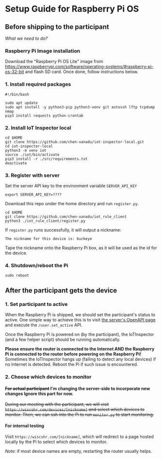 # Setup Guide for Raspberry Pi OS

## Before shipping to the participant

*What we need to do?*
### Raspberry Pi Image installation

Download the "Raspberry Pi OS Lite" image from https://www.raspberrypi.com/software/operating-systems/#raspberry-pi-os-32-bit and flash SD card. Once done, follow instructions below.

### 1. Install required packages

```shell
#!/bin/bash

sudo apt update
sudo apt install -y python3-pip python3-venv git autossh lftp tcpdump nmap
pip3 install requests python-crontab
```

### 2. Install IoT Inspector local
```shell
cd $HOME
git clone https://github.com/chen-xanadu/iot-inspector-local.git
cd iot-inspector-local
python3 -m venv iot
source ./iot/bin/activate
pip3 install -r ./src/requirements.txt
deactivate
```

### 3. Register with server

Set the server API key to the environment variable `SERVER_API_KEY`
```shell
export SERVER_API_KEY=????
```

Download this repo under the home directory and run `register.py`.
```shell
cd $HOME
git clone https://github.com/chen-xanadu/iot_rule_client
python3 ./iot_rule_client/register.py
```
If `register.py` runs successfully, it will output a nickname:
```
The nickname for this device is: buckeye
```
Tape the nickname onto the Raspberry Pi box, as it will be used as the id for the device.


### 4. Shutdown/reboot the Pi
```shell
sudo reboot
```



## After the participant gets the device

### 1. Set participant to active

When the Raspberry Pi is shipped, we should set the participant's status to active. One simple way to achieve this is to visit [the server's OpenAPI page](https://wiscshr.com/docs#/default/set_active_user_set_active_post) and execute the `/user.set_active` API.

Once the Raspberry Pi is powered on (by the participant), the IoTInspector (and a few helper script) should be running automatically.

**Please ensure the router is connected to the Internet AND the Raspberry Pi is connected to the router before powering on the Raspberry Pi!**  Sometimes the IoTInspector hangs up (failing to detect any local devices) if no Internet is detected. Reboot the Pi if such issue is encountered.

### 2. Choose which devices to monitor



#### ~~For actual participant~~ I'm changing the server-side to incorporate new changes Ignore this part for now.

~~During our meeting with the participant, we will visit `https://wiscshr.com/devices/[nickname]` and select which devices to monitor. Then, we can ssh into the Pi to run `monitor.py` to start monitoring.~~

#### For internal testing

Visit `https://wiscshr.com/[nickname]`, which will redirect to a page hosted locally by the Pi to select which devices to monitor.

*Note:* if most device names are empty, restarting the router usually helps. 
